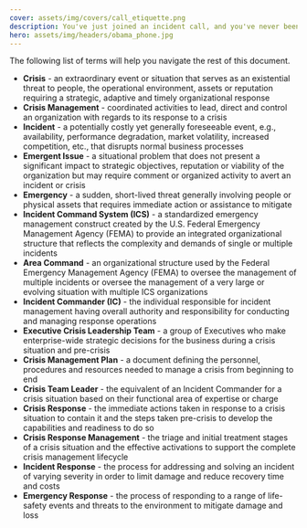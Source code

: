 ```yaml
---
cover: assets/img/covers/call_etiquette.png
description: You've just joined an incident call, and you've never been on one before. You have no idea what's going on, or what you're supposed to be doing. This page will help you through your first time on an incident call, and will provide a reference for future calls you may be a part of.
hero: assets/img/headers/obama_phone.jpg
---
```


The following list of terms will help you navigate the rest of this document.

- **Crisis** - an extraordinary event or situation that serves as an existential threat to people, the operational environment, assets or reputation requiring a strategic, adaptive and timely organizational response
- **Crisis Management** - coordinated activities to lead, direct and control an organization with regards to its response to a crisis
- **Incident** - a potentially costly yet generally foreseeable event, e.g., availability, performance degradation, market volatility, increased competition, etc., that disrupts normal business processes
- **Emergent Issue** - a situational problem that does not present a significant impact to strategic objectives, reputation or viability of the organization but may require comment or organized activity to avert an incident or crisis
- **Emergency** - a sudden, short-lived threat generally involving people or physical assets that requires immediate action or assistance to mitigate
- **Incident Command System (ICS)** - a standardized emergency management construct created by the U.S. Federal Emergency Management Agency (FEMA) to provide an integrated organizational structure that reflects the complexity and demands of single or multiple incidents
- **Area Command** - an organizational structure used by the Federal Emergency Management Agency (FEMA) to oversee the management of multiple incidents or oversee the management of a very large or evolving situation with multiple ICS organizations
- **Incident Commander (IC)** - the individual responsible for incident management having overall authority and responsibility for conducting and managing response operations
- **Executive Crisis Leadership Team** - a group of Executives who make enterprise-wide strategic decisions for the business during a crisis situation and pre-crisis
- **Crisis Management Plan** - a document defining the personnel, procedures and resources needed to manage a crisis from beginning to end
- **Crisis Team Leader** - the equivalent of an Incident Commander for a crisis situation based on their functional area of expertise or charge
- **Crisis Response** - the immediate actions taken in response to a crisis situation to contain it and the steps taken pre-crisis to develop the capabilities and readiness to do so
- **Crisis Response Management** - the triage and initial treatment stages of a crisis situation and the effective activations to support the complete crisis management lifecycle
- **Incident Response** - the process for addressing and solving an incident of varying severity in order to limit damage and reduce recovery time and costs
- **Emergency Response** - the process of responding to a range of life-safety events and threats to the environment to mitigate damage and loss
